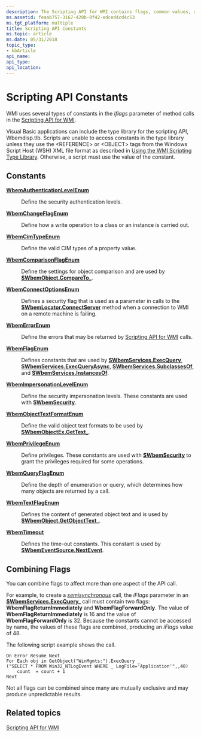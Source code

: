 ```yaml
---
description: The Scripting API for WMI contains flags, common values, and error codes.
ms.assetid: feaab757-3167-420b-8f42-edced4cd4c53
ms.tgt_platform: multiple
title: Scripting API Constants
ms.topic: article
ms.date: 05/31/2018
topic_type: 
- kbArticle
api_name: 
api_type: 
api_location: 
---
```


# Scripting API Constants

WMI uses several types of constants in the *iflags* parameter of method calls in the [Scripting API for WMI](scripting-api-for-wmi.md).

Visual Basic applications can include the type library for the scripting API, Wbemdisp.tlb. Scripts are unable to access constants in the type library unless they use the &lt;REFERENCE&gt; or &lt;OBJECT&gt; tags from the Windows Script Host (WSH) XML file format as described in [Using the WMI Scripting Type Library](using-the-wmi-scripting-type-library.md). Otherwise, a script must use the value of the constant.

## Constants

<dl> <dt>

<span id="WbemAuthenticationLevelEnum"></span><span id="wbemauthenticationlevelenum"></span><span id="WBEMAUTHENTICATIONLEVELENUM"></span>[**WbemAuthenticationLevelEnum**](/windows/desktop/api/Wbemdisp/ne-wbemdisp-wbemauthenticationlevelenum)
</dt> <dd>

Define the security authentication levels.

</dd> <dt>

<span id="WbemChangeFlagEnum"></span><span id="wbemchangeflagenum"></span><span id="WBEMCHANGEFLAGENUM"></span>[**WbemChangeFlagEnum**](/windows/desktop/api/Wbemdisp/ne-wbemdisp-wbemchangeflagenum)
</dt> <dd>

Define how a write operation to a class or an instance is carried out.

</dd> <dt>

<span id="WbemCimTypeEnum"></span><span id="wbemcimtypeenum"></span><span id="WBEMCIMTYPEENUM"></span>[**WbemCimTypeEnum**](/windows/desktop/api/Wbemdisp/ne-wbemdisp-wbemcimtypeenum)
</dt> <dd>

Define the valid CIM types of a property value.

</dd> <dt>

<span id="WbemComparisonFlagEnum"></span><span id="wbemcomparisonflagenum"></span><span id="WBEMCOMPARISONFLAGENUM"></span>[**WbemComparisonFlagEnum**](/windows/desktop/api/Wbemdisp/ne-wbemdisp-wbemcomparisonflagenum)
</dt> <dd>

Define the settings for object comparison and are used by [**SWbemObject.CompareTo\_**](swbemobject-compareto-.md).

</dd> <dt>

<span id="WbemConnectOptionsEnum"></span><span id="wbemconnectoptionsenum"></span><span id="WBEMCONNECTOPTIONSENUM"></span>[**WbemConnectOptionsEnum**](/windows/desktop/api/Wbemdisp/ne-wbemdisp-wbemconnectoptionsenum)
</dt> <dd>

Defines a security flag that is used as a parameter in calls to the [**SWbemLocator.ConnectServer**](swbemlocator-connectserver.md) method when a connection to WMI on a remote machine is failing.

</dd> <dt>

<span id="WbemErrorEnum"></span><span id="wbemerrorenum"></span><span id="WBEMERRORENUM"></span>[**WbemErrorEnum**](/windows/desktop/api/Wbemdisp/ne-wbemdisp-wbemerrorenum)
</dt> <dd>

Define the errors that may be returned by [Scripting API for WMI](scripting-api-for-wmi.md) calls.

</dd> <dt>

<span id="WbemFlagEnum"></span><span id="wbemflagenum"></span><span id="WBEMFLAGENUM"></span>[**WbemFlagEnum**](/windows/desktop/api/Wbemdisp/ne-wbemdisp-wbemflagenum)
</dt> <dd>

Defines constants that are used by [**SWbemServices.ExecQuery**](swbemservices-execquery.md), [**SWbemServices.ExecQueryAsync**](swbemservices-execqueryasync.md), [**SWbemServices.SubclassesOf**](swbemservices-subclassesof.md), and [**SWbemServices.InstancesOf**](swbemservices-instancesof.md).

</dd> <dt>

<span id="WbemImpersonationLevelEnum"></span><span id="wbemimpersonationlevelenum"></span><span id="WBEMIMPERSONATIONLEVELENUM"></span>[**WbemImpersonationLevelEnum**](/windows/desktop/api/Wbemdisp/ne-wbemdisp-wbemimpersonationlevelenum)
</dt> <dd>

Define the security impersonation levels. These constants are used with [**SWbemSecurity**](swbemsecurity.md).

</dd> <dt>

<span id="WbemObjectTextFormatEnum"></span><span id="wbemobjecttextformatenum"></span><span id="WBEMOBJECTTEXTFORMATENUM"></span>[**WbemObjectTextFormatEnum**](/windows/desktop/api/Wbemdisp/ne-wbemdisp-wbemobjecttextformatenum)
</dt> <dd>

Define the valid object text formats to be used by [**SWbemObjectEx.GetText\_**](swbemobjectex-gettext-.md).

</dd> <dt>

<span id="WbemPrivilegeEnum"></span><span id="wbemprivilegeenum"></span><span id="WBEMPRIVILEGEENUM"></span>[**WbemPrivilegeEnum**](/windows/desktop/api/Wbemdisp/ne-wbemdisp-wbemprivilegeenum)
</dt> <dd>

Define privileges. These constants are used with [**SWbemSecurity**](swbemsecurity.md) to grant the privileges required for some operations.

</dd> <dt>

<span id="WbemQueryFlagEnum"></span><span id="wbemqueryflagenum"></span><span id="WBEMQUERYFLAGENUM"></span>[**WbemQueryFlagEnum**](/windows/desktop/api/Wbemdisp/ne-wbemdisp-wbemqueryflagenum)
</dt> <dd>

Define the depth of enumeration or query, which determines how many objects are returned by a call.

</dd> <dt>

<span id="WbemTextFlagEnum"></span><span id="wbemtextflagenum"></span><span id="WBEMTEXTFLAGENUM"></span>[**WbemTextFlagEnum**](/windows/desktop/api/Wbemdisp/ne-wbemdisp-wbemtextflagenum)
</dt> <dd>

Defines the content of generated object text and is used by [**SWbemObject.GetObjectText\_**](swbemobject-getobjecttext-.md).

</dd> <dt>

<span id="WbemTimeout"></span><span id="wbemtimeout"></span><span id="WBEMTIMEOUT"></span>[**WbemTimeout**](/windows/desktop/api/Wbemdisp/ne-wbemdisp-wbemtimeout)
</dt> <dd>

Defines the time-out constants. This constant is used by [**SWbemEventSource.NextEvent**](swbemeventsource-nextevent.md).

</dd> </dl>

## Combining Flags

You can combine flags to affect more than one aspect of the API call.

For example, to create a [*semisynchronous*](gloss-s.md) call, the *iFlags* parameter in an [**SWbemServices.ExecQuery\_**](swbemservices-execquery.md) call must contain two flags: **WbemFlagReturnImmediately** and **WbemFlagForwardOnly**. The value of **WbemFlagReturnImmediately** is 16 and the value of **WbemFlagForwardOnly** is 32. Because the constants cannot be accessed by name, the values of these flags are combined, producing an *iFlags* value of 48.

The following script example shows the call.


```VB
On Error Resume Next
For Each obj in GetObject("WinMgmts:").ExecQuery _
("SELECT * FROM Win32_NTLogEvent WHERE _ LogFile='Application'",,48)
    count  = count + 1
Next
```



Not all flags can be combined since many are mutually exclusive and may produce unpredictable results.

## Related topics

<dl> <dt>

[Scripting API for WMI](scripting-api-for-wmi.md)
</dt> </dl>

 

 



